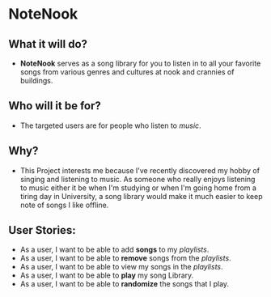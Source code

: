 # NoteNook

## What it will do?
- **NoteNook** serves as a song library for you to listen in 
to all your favorite songs from various genres and cultures
at nook and crannies of buildings.

## Who will it be for?

- The targeted users are for people who listen to *music*.

## Why?

- This Project interests me because I've recently discovered my hobby of singing and listening to music. As someone 
who really enjoys listening to music either it be when I'm studying or when I'm going home from a tiring day in University,
a song library would make it much easier to keep note of songs I like offline.

## User Stories:
- As a user, I want to be able to add **songs** to my *playlists*.
- As a user, I want to be able to **remove** songs from the *playlists*.
- As a user, I want to be able to view my songs in the *playlists*.
- As a user, I want to be able to **play** my song Library.
- As a user, I want to be able to **randomize** the songs that I play.

 
